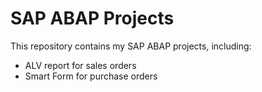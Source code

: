 # SAP ABAP Projects
This repository contains my SAP ABAP projects, including:
- ALV report for sales orders
- Smart Form for purchase orders
